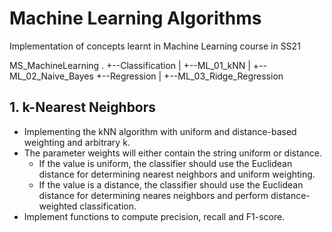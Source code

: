 # Machine Learning Algorithms
Implementation of concepts learnt in Machine Learning course in SS21

MS_MachineLearning
.
+--Classification
|  +--ML_01_kNN
|  +--ML_02_Naive_Bayes
+--Regression
|  +--ML_03_Ridge_Regression

## 1. k-Nearest Neighbors
* Implementing the kNN algorithm with uniform and distance-based weighting and arbitrary k.
* The parameter weights will either contain the string uniform or distance.
    * If the value is uniform, the classifier should use the Euclidean distance for determining nearest neighbors and uniform weighting.
    * If the value is a distance, the classifier should use the Euclidean distance for determining neares neighbors and perform distance-weighted classification.
* Implement functions to compute precision, recall and F1-score.
